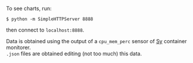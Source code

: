 To see charts, run:

```
$ python -m SimpleHTTPServer 8888
```

then connect to `localhost:8888`.

Data is obtained using the output of a `cpu_mem_perc` sensor of [Sy](https://github.com/affo/sy) container monitorer.  
`.json` files are obtained editing (not too much) this data.
